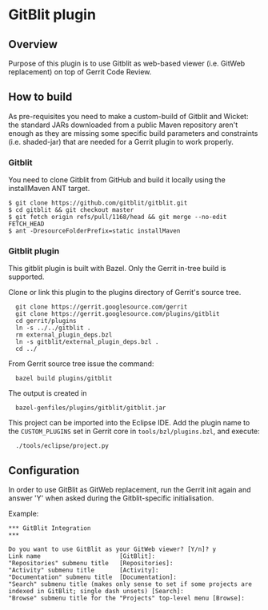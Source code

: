 GitBlit plugin
==============

Overview
--------
Purpose of this plugin is to use Gitblit as web-based viewer
(i.e. GitWeb replacement) on top of Gerrit Code Review.

How to build
------------
As pre-requisites you need to make a custom-build of Gitblit
and Wicket: the standard JARs downloaded from a public Maven
repository aren't enough as they are missing some specific
build parameters and constraints (i.e. shaded-jar) that are
needed for a Gerrit plugin to work properly.

### Gitblit

You need to clone Gitblit from GitHub and build it locally
using the installMaven ANT target.

    $ git clone https://github.com/gitblit/gitblit.git
    $ cd gitblit && git checkout master
    $ git fetch origin refs/pull/1168/head && git merge --no-edit FETCH_HEAD
    $ ant -DresourceFolderPrefix=static installMaven

### Gitblit plugin

This gitblit plugin is built with Bazel.
Only the Gerrit in-tree build is supported.

Clone or link this plugin to the plugins directory of Gerrit's source
tree.

```
  git clone https://gerrit.googlesource.com/gerrit
  git clone https://gerrit.googlesource.com/plugins/gitblit
  cd gerrit/plugins
  ln -s ../../gitblit .
  rm external_plugin_deps.bzl
  ln -s gitblit/external_plugin_deps.bzl .
  cd ../
```

From Gerrit source tree issue the command:

```
  bazel build plugins/gitblit
```

The output is created in

```
  bazel-genfiles/plugins/gitblit/gitblit.jar
```

This project can be imported into the Eclipse IDE.
Add the plugin name to the `CUSTOM_PLUGINS` set in
Gerrit core in `tools/bzl/plugins.bzl`, and execute:

```
  ./tools/eclipse/project.py
```

Configuration
-------------
In order to use GitBlit as GitWeb replacement, run the Gerrit init
again and answer 'Y' when asked during the Gitblit-specific initialisation.

Example:

```
*** GitBlit Integration
***

Do you want to use GitBlit as your GitWeb viewer? [Y/n]? y
Link name                      [GitBlit]:
"Repositories" submenu title   [Repositories]:
"Activity" submenu title       [Activity]:
"Documentation" submenu title  [Documentation]:
"Search" submenu title (makes only sense to set if some projects are indexed in GitBlit; single dash unsets) [Search]:
"Browse" submenu title for the "Projects" top-level menu [Browse]:
```
